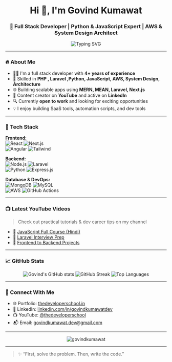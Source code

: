<!-- README.md for GitHub profile -->

<h1 align="center">Hi 👋, I'm Govind Kumawat</h1>
<h3 align="center">🚀 Full Stack Developer | Python & JavaScript Expert | AWS & System Design Architect</h3>

<p align="center">
  <img src="https://readme-typing-svg.demolab.com?font=Fira+Code&weight=600&pause=1000&color=00F7FF&center=true&vCenter=true&width=435&lines=Passionate+Full+Stack+Developer;Building+scalable+and+robust+apps;Python+%2B+Node.js+%2B+AWS+Lover;Open+to+work+%F0%9F%92%AA" alt="Typing SVG" />
</p>

---

### 🔥 About Me

- 👨‍💻 I'm a full stack developer with **4+ years of experience**
- 🧠 Skilled in **PHP , Laravel ,Python, JavaScript, AWS, System Design, Architecture**
- 🌐 Building scalable apps using **MERN, MEAN, Laravel, Next.js**
- 🎥 Content creator on **YouTube** and active on **LinkedIn**
- 🔍 Currently **open to work** and looking for exciting opportunities
- 💡 I enjoy building SaaS tools, automation scripts, and dev tools

---

### 🧰 Tech Stack

**Frontend:**  
![React](https://img.shields.io/badge/-React-61DAFB?style=flat-square&logo=react) 
![Next.js](https://img.shields.io/badge/-Next.js-000000?style=flat-square&logo=next.js)  
![Angular](https://img.shields.io/badge/-Angular-DD0031?style=flat-square&logo=angular) 
![Tailwind](https://img.shields.io/badge/-TailwindCSS-38B2AC?style=flat-square&logo=tailwind-css)

**Backend:**  
![Node.js](https://img.shields.io/badge/-Node.js-339933?style=flat-square&logo=node.js) 
![Laravel](https://img.shields.io/badge/-Laravel-FF2D20?style=flat-square&logo=laravel)  
![Python](https://img.shields.io/badge/-Python-3776AB?style=flat-square&logo=python) 
![Express.js](https://img.shields.io/badge/-Express.js-000000?style=flat-square&logo=express)

**Database & DevOps:**  
![MongoDB](https://img.shields.io/badge/-MongoDB-47A248?style=flat-square&logo=mongodb) 
![MySQL](https://img.shields.io/badge/-MySQL-4479A1?style=flat-square&logo=mysql)  
![AWS](https://img.shields.io/badge/-AWS-232F3E?style=flat-square&logo=amazon-aws) 
![GitHub Actions](https://img.shields.io/badge/-GitHub%20Actions-2088FF?style=flat-square&logo=github-actions)

---

### 📺 Latest YouTube Videos

> Check out practical tutorials & dev career tips on my channel

- 🔗 [JavaScript Full Course (Hindi)](https://www.youtube.com/@thedeveloperschool)
- 🔗 [Laravel Interview Prep](https://www.youtube.com/@thedeveloperschool)
- 🔗 [Frontend to Backend Projects](https://www.youtube.com/@thedeveloperschool)

---

### 📈 GitHub Stats

<p align="center">
  <img src="https://github-readme-stats.vercel.app/api?username=govindkumawat&show_icons=true&theme=tokyonight" alt="Govind's GitHub stats" />
  <img src="https://github-readme-streak-stats.herokuapp.com/?user=govindkumawat&theme=tokyonight" alt="GitHub Streak" />
  <img src="https://github-readme-stats.vercel.app/api/top-langs/?username=govindkumawat&layout=compact&theme=tokyonight" alt="Top Languages" />
</p>

---

### 🤝 Connect With Me

- 🌐 Portfolio: [thedeveloperschool.in](https://thedeveloperschool.in)
- 💼 LinkedIn: [linkedin.com/in/govindkumawatdev](https://www.linkedin.com/in/govindkumawatdev)
- 📺 YouTube: [@thedeveloperschool](https://www.youtube.com/@thedeveloperschool)
- 📬 Email: govindkumawat.dev@gmail.com

---

<p align="center">
  <img src="https://komarev.com/ghpvc/?username=govindkumawat&label=Profile%20views&color=0e75b6&style=flat" alt="govindkumawat" />
</p>

---

> ✨ “First, solve the problem. Then, write the code.”
